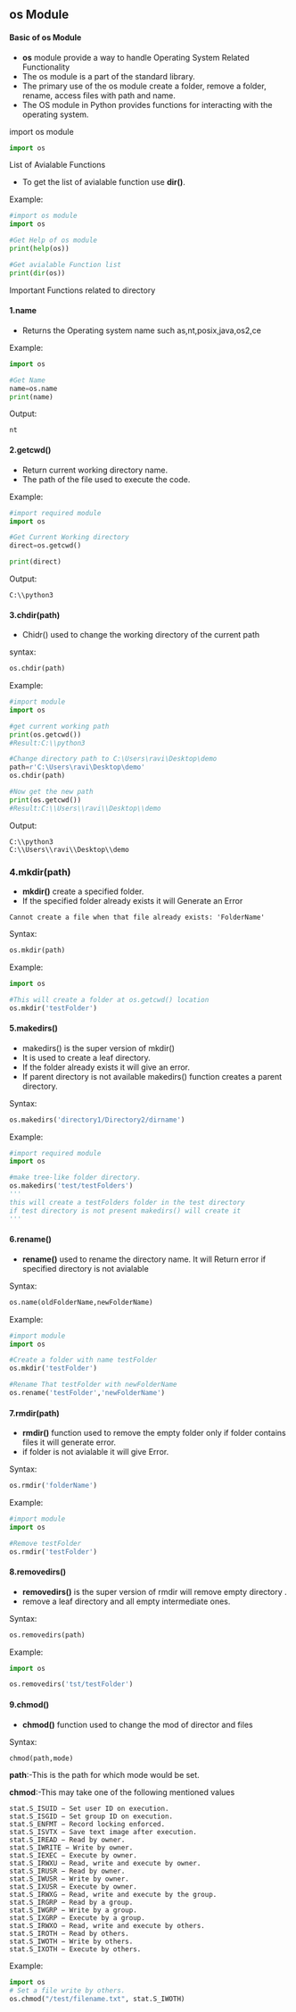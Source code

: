## os Module


#### Basic of os Module
- **os** module provide a way to handle Operating System Related Functionality
- The os module is a part of the standard library.
- The primary use of the os module create a folder, remove a folder, rename, access files with path and name.
- The OS module in Python provides functions for interacting with the operating system.

import os module
```python
import os
```

List of Avialable Functions
 - To get the list of avialable function use **dir()**.

Example:
```python
#import os module
import os

#Get Help of os module
print(help(os))

#Get avialable Function list
print(dir(os))
```

Important Functions related to directory
#### 1.name

- Returns the Operating system name such as,nt,posix,java,os2,ce

Example:
```python
import os

#Get Name 
name=os.name
print(name)
```
Output:
```
nt
```

#### 2.getcwd()

- Return current working directory name.
- The path of the file used to execute the code.

Example:
```python
#import required module
import os

#Get Current Working directory
direct=os.getcwd()

print(direct)
```
Output:
```
C:\\python3
```


#### 3.chdir(path)

- Chidr() used to change the working directory of the current path

syntax:
```python
os.chdir(path)
```

Example:
```python
#import module
import os

#get current working path
print(os.getcwd())
#Result:C:\\python3

#Change directory path to C:\Users\ravi\Desktop\demo
path=r'C:\Users\ravi\Desktop\demo'
os.chdir(path)

#Now get the new path
print(os.getcwd())
#Result:C:\\Users\\ravi\\Desktop\\demo
```
Output:
```
C:\\python3
C:\\Users\\ravi\\Desktop\\demo
```

### 4.mkdir(path)

- **mkdir()** create a specified folder.
- If the specified folder already exists it will Generate an Error
```
Cannot create a file when that file already exists: 'FolderName'
```

Syntax:
```python
os.mkdir(path)
```

Example:
```python
import os

#This will create a folder at os.getcwd() location
os.mkdir('testFolder')
```

#### 5.makedirs()

- makedirs() is the super version of mkdir()
- It is used to create a leaf directory.
- If the folder already exists it will give an error.
- If parent directory is not available makedirs() function creates a parent directory.

Syntax:
```python
os.makedirs('directory1/Directory2/dirname')
```

Example:
```python
#import required module
import os

#make tree-like folder directory.
os.makedirs('test/testFolders')
'''
this will create a testFolders folder in the test directory
if test directory is not present makedirs() will create it
'''
```

#### 6.rename()
- **rename()** used to rename the directory name. It will Return error if specified directory is not avialable

Syntax:
```python
os.name(oldFolderName,newFolderName)
```

Example:
```python
#import module
import os

#Create a folder with name testFolder
os.mkdir('testFolder')

#Rename That testFolder with newFolderName
os.rename('testFolder','newFolderName')
```


#### 7.rmdir(path)
- **rmdir()** function used to remove the empty folder only if folder contains files it will generate error.
- if folder is not avialable it will give Error.

Syntax:
```python
os.rmdir('folderName')
```

Example:
```python
#import module
import os

#Remove testFolder
os.rmdir('testFolder')
```


#### 8.removedirs()
- **removedirs()** is the super version of rmdir will remove empty directory .
- remove a leaf directory and all empty intermediate ones.

Syntax:
```python
os.removedirs(path)
```

Example:
```python
import os

os.removedirs('tst/testFolder')
```

#### 9.chmod()
- **chmod()** function used to change the mod of director and files

Syntax:
```python
chmod(path,mode)
```

**path**:-This is the path for which mode would be set.

**chmod**:-This may take one of the following mentioned values
```
stat.S_ISUID − Set user ID on execution.
stat.S_ISGID − Set group ID on execution.
stat.S_ENFMT − Record locking enforced.
stat.S_ISVTX − Save text image after execution.
stat.S_IREAD − Read by owner.
stat.S_IWRITE − Write by owner.
stat.S_IEXEC − Execute by owner.
stat.S_IRWXU − Read, write and execute by owner.
stat.S_IRUSR − Read by owner.
stat.S_IWUSR − Write by owner.
stat.S_IXUSR − Execute by owner.
stat.S_IRWXG − Read, write and execute by the group.
stat.S_IRGRP − Read by a group.
stat.S_IWGRP − Write by a group.
stat.S_IXGRP − Execute by a group.
stat.S_IRWXO − Read, write and execute by others.
stat.S_IROTH − Read by others.
stat.S_IWOTH − Write by others.
stat.S_IXOTH − Execute by others.
```

Example:
```python
import os
# Set a file write by others.
os.chmod("/test/filename.txt", stat.S_IWOTH)
```
